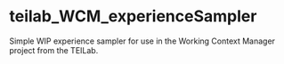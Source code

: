 # teilab_WCM_experienceSampler
Simple WIP experience sampler for use in the Working Context Manager project from the TEILab.
